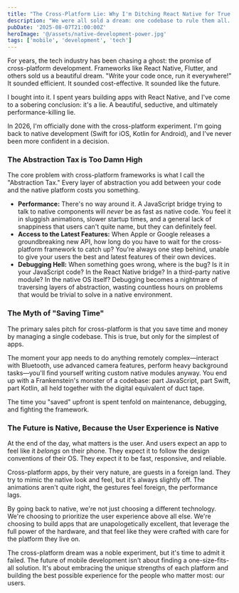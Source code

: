 ```yaml
---
title: "The Cross-Platform Lie: Why I'm Ditching React Native for True Native Development in 2026"
description: "We were all sold a dream: one codebase to rule them all. After years of fighting with abstractions and performance issues, I'm done. Here's why I believe the future is, and always has been, native."
pubDate: '2025-08-07T21:00:00Z'
heroImage: '@/assets/native-development-power.jpg'
tags: ['mobile', 'development', 'tech']
---
```


For years, the tech industry has been chasing a ghost: the promise of cross-platform development. Frameworks like React Native, Flutter, and others sold us a beautiful dream. "Write your code once, run it everywhere!" It sounded efficient. It sounded cost-effective. It sounded like the future.

I bought into it. I spent years building apps with React Native, and I've come to a sobering conclusion: it's a lie. A beautiful, seductive, and ultimately performance-killing lie.

In 2026, I'm officially done with the cross-platform experiment. I'm going back to native development (Swift for iOS, Kotlin for Android), and I've never been more confident in a decision.

### The Abstraction Tax is Too Damn High

The core problem with cross-platform frameworks is what I call the "Abstraction Tax." Every layer of abstraction you add between your code and the native platform costs you something.

- **Performance:** There's no way around it. A JavaScript bridge trying to talk to native components will _never_ be as fast as native code. You feel it in sluggish animations, slower startup times, and a general lack of snappiness that users can't quite name, but they can definitely feel.
- **Access to the Latest Features:** When Apple or Google releases a groundbreaking new API, how long do you have to wait for the cross-platform framework to catch up? You're always one step behind, unable to give your users the best and latest features of their own devices.
- **Debugging Hell:** When something goes wrong, where is the bug? Is it in your JavaScript code? In the React Native bridge? In a third-party native module? In the native OS itself? Debugging becomes a nightmare of traversing layers of abstraction, wasting countless hours on problems that would be trivial to solve in a native environment.

### The Myth of "Saving Time"

The primary sales pitch for cross-platform is that you save time and money by managing a single codebase. This is true, but only for the simplest of apps.

The moment your app needs to do anything remotely complex—interact with Bluetooth, use advanced camera features, perform heavy background tasks—you'll find yourself writing custom native modules anyway. You end up with a Frankenstein's monster of a codebase: part JavaScript, part Swift, part Kotlin, all held together with the digital equivalent of duct tape.

The time you "saved" upfront is spent tenfold on maintenance, debugging, and fighting the framework.

### The Future is Native, Because the User Experience is Native

At the end of the day, what matters is the user. And users expect an app to feel like it _belongs_ on their phone. They expect it to follow the design conventions of their OS. They expect it to be fast, responsive, and reliable.

Cross-platform apps, by their very nature, are guests in a foreign land. They try to mimic the native look and feel, but it's always slightly off. The animations aren't quite right, the gestures feel foreign, the performance lags.

By going back to native, we're not just choosing a different technology. We're choosing to prioritize the user experience above all else. We're choosing to build apps that are unapologetically excellent, that leverage the full power of the hardware, and that feel like they were crafted with care for the platform they live on.

The cross-platform dream was a noble experiment, but it's time to admit it failed. The future of mobile development isn't about finding a one-size-fits-all solution. It's about embracing the unique strengths of each platform and building the best possible experience for the people who matter most: our users.
